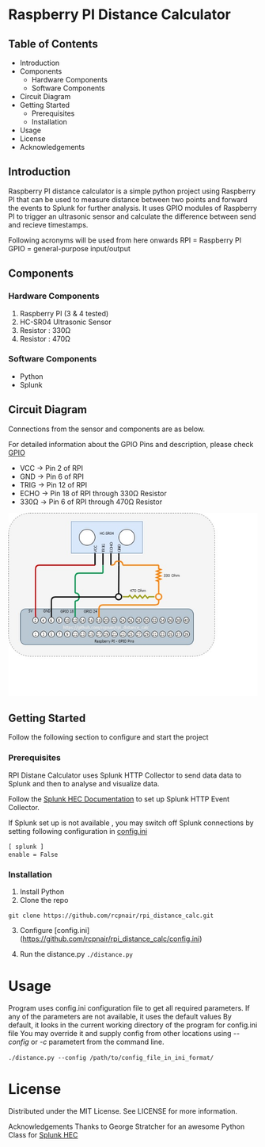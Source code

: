 # Raspberry PI Distance Calculator
## Table of Contents
* Introduction
* Components
  * Hardware Components
  * Software Components
* Circuit Diagram
* Getting Started
  * Prerequisites
  * Installation
* Usage
* License
* Acknowledgements

## Introduction
Raspberry PI distance calculator is a simple python project using Raspberry PI that can be used to measure distance between two points and forward the events to Splunk for further analysis. 
It uses GPIO modules of Raspberry PI to trigger an ultrasonic sensor and calculate the difference between send and recieve timestamps.

Following acronyms will be used from here onwards
RPI = Raspberry PI
GPIO = general-purpose input/output

## Components

### Hardware Components

1. Raspberry PI (3 & 4 tested)
2. HC-SR04 Ultrasonic Sensor
3. Resistor : 330Ω
4. Resistor : 470Ω 

### Software Components

* Python
* Splunk

## Circuit Diagram

Connections from the sensor and components are as below.

For detailed information about the GPIO Pins and description, please check [GPIO](https://www.raspberrypi.org/documentation/usage/gpio/)

* VCC -> Pin  2 of RPI
* GND -> Pin  6 of RPI 
* TRIG -> Pin 12 of RPI
* ECHO -> Pin 18 of RPI through 330Ω Resistor
* 330Ω -> Pin  6 of RPI through 470Ω Resistor


![rpi_distance_cal_circuit_diagram](https://github.com/rcpnair/rpi_distance_calc/blob/master/rpi_distance_cal_circuit_diagram.jpg)
## Getting Started

Follow the following section to configure and start the project

### Prerequisites

RPI Distane Calculator uses Splunk HTTP Collector to send data data to Splunk and then to analyse and visualize data. 

Follow the [Splunk HEC Documentation](https://docs.splunk.com/Documentation/Splunk/latest/Data/UsetheHTTPEventCollector) to set up Splunk HTTP Event Collector.

If Splunk set up is not available , you may switch off Splunk connections by setting following configuration in [config.ini](https://github.com/rcpnair/rpi_distance_calc/config.ini)

```
[ splunk ]
enable = False
```

### Installation

1. Install Python
2. Clone the repo
```
git clone https://github.com/rcpnair/rpi_distance_calc.git
```
3. Configure [config.ini] (https://github.com/rcpnair/rpi_distance_calc/config.ini)

4. Run the distance.py
`./distance.py`

# Usage
Program uses config.ini configuration file to get all required parameters. If any of the parameters are not available, it uses the default values
By default, it looks in the current working directory of the program for config.ini file
You may override it and supply config from other locations using _--config_ or _-c_ parametert from the command line.

`./distance.py --config /path/to/config_file_in_ini_format/`

# License
Distributed under the MIT License. See LICENSE for more information.

Acknowledgements
Thanks to George Stratcher for an awesome Python Class for [ Splunk HEC ](https://github.com/georgestarcher/Splunk-Class-httpevent)
